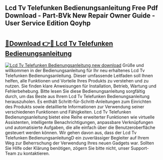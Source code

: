 ## Lcd Tv Telefunken Bedienungsanleitung Free Pdf Download - Part-BVk New Repair Owner Guide - User Service Edition Qoyhp

# <h2><a href="http://df24m1.blite.top/?on=Lcd+Tv+Telefunken+Bedienungsanleitung">🔗Download 👉🔴 Lcd Tv Telefunken Bedienungsanleitung</a></h2>

[![Lcd Tv Telefunken Bedienungsanleitung new download](https://i.imgur.com/lujVjoI.png)](http://df24m1.blite.top/?on=Lcd+Tv+Telefunken+Bedienungsanleitung)
Grüße und willkommen in der Bedienungsanleitung für Ihr neu erhaltenes Lcd Tv Telefunken Bedienungsanleitung. Dieser umfassende Leitfaden soll Ihnen helfen, alle Funktionen und Vorteile Ihres Produkts zu verstehen und zu nutzen. Sie finden klare Anweisungen für Installation, Betrieb, Wartung und Fehlerbehebung. Bitte lesen Sie diese Bedienungsanleitung sorgfältig durch, um das Beste aus Ihrem Lcd Tv Telefunken Bedienungsanleitung herauszuholen. Es enthält Schritt-für-Schritt-Anleitungen zum Einrichten des Produkts sowie detaillierte Informationen zur Verwendung seiner verschiedenen Funktionen und Fähigkeiten. Lcd Tv Telefunken Bedienungsanleitung bietet eine Reihe erweiterter Funktionen wie virtuelle Assistenten, intelligente Benachrichtigungen, anpassbare Verknüpfungen und automatisierte Aufgaben, die alle einfach über die Benutzeroberfläche gesteuert werden können. Wir gehen davon aus, dass der Lcd Tv Telefunken BedienungsanleitungD ein zuverlässiger Begleiter auf Ihrem Weg zur Beherrschung der Verwendung Ihres neuen Gadgets war. Sollten Sie Hilfe oder Klärung benötigen, zögern Sie bitte nicht, unser Support-Team zu kontaktieren.
